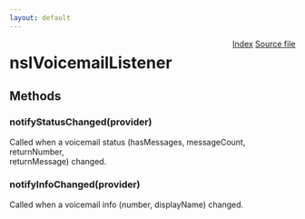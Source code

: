 ```yaml
---
layout: default
---
```

<div class='links' style='float:right'><a href="../index.html">Index</a>
<a href="http://dxr.mozilla.org/mozilla-central/source/dom/voicemail/nsIVoicemailService.idl">Source file</a>
</div>

# nsIVoicemailListener #

## Methods ##

### notifyStatusChanged(provider) ###
  
Called when a voicemail status (hasMessages, messageCount, returnNumber,  
returnMessage) changed.  
  

### notifyInfoChanged(provider) ###
  
Called when a voicemail info (number, displayName) changed.  
  
